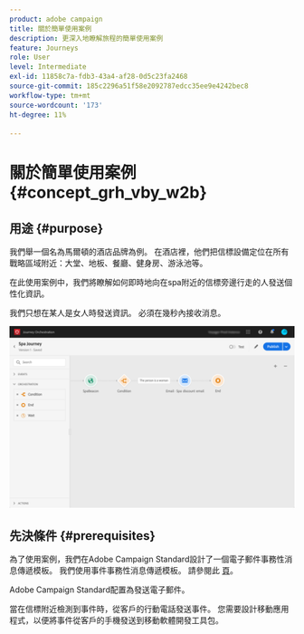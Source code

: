 ```yaml
---
product: adobe campaign
title: 關於簡單使用案例
description: 更深入地瞭解旅程的簡單使用案例
feature: Journeys
role: User
level: Intermediate
exl-id: 11858c7a-fdb3-43a4-af28-0d5c23fa2468
source-git-commit: 185c2296a51f58e2092787edcc35ee9e4242bec8
workflow-type: tm+mt
source-wordcount: '173'
ht-degree: 11%

---
```


# 關於簡單使用案例{#concept_grh_vby_w2b}

## 用途 {#purpose}

我們舉一個名為馬爾頓的酒店品牌為例。 在酒店裡，他們把信標設備定位在所有戰略區域附近：大堂、地板、餐廳、健身房、游泳池等。

在此使用案例中，我們將瞭解如何即時地向在spa附近的信標旁邊行走的人發送個性化資訊。

我們只想在某人是女人時發送資訊。 必須在幾秒內接收消息。

![](../assets/journeyuc1_16.png)

## 先決條件 {#prerequisites}

為了使用案例，我們在Adobe Campaign Standard設計了一個電子郵件事務性消息傳遞模板。 我們使用事件事務性消息傳遞模板。 請參閱此 [頁](https://experienceleague.adobe.com/docs/campaign-standard/using/communication-channels/transactional-messaging/getting-started-with-transactional-msg.html?lang=zh-Hant)。

Adobe Campaign Standard配置為發送電子郵件。

當在信標附近檢測到事件時，從客戶的行動電話發送事件。 您需要設計移動應用程式，以便將事件從客戶的手機發送到移動軟體開發工具包。
